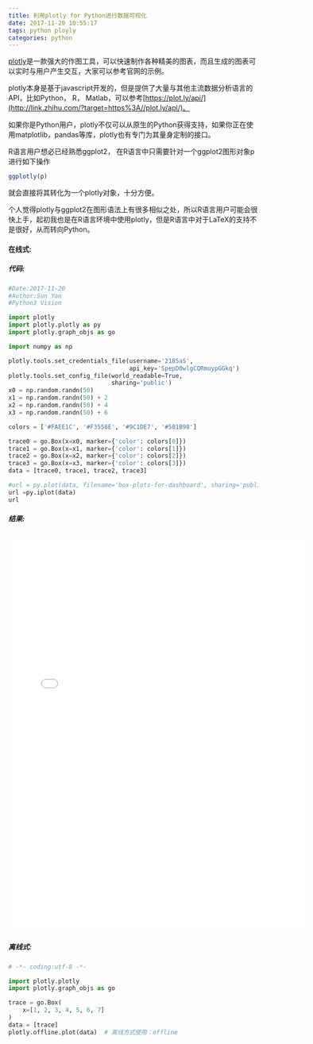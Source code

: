 ```yaml
---
title: 利用plotly for Python进行数据可视化
date: 2017-11-20 10:55:17
tags: python ployly
categories: python
---
```


[plotly](http://link.zhihu.com/?target=https%3A//plot.ly/)是一款强大的作图工具，可以快速制作各种精美的图表，而且生成的图表可以实时与用户产生交互，大家可以参考官网的示例。

plotly本身是基于javascript开发的，但是提供了大量与其他主流数据分析语言的API，比如Python， R， Matlab，可以参考[https://plot.ly/api/](http://link.zhihu.com/?target=https%3A//plot.ly/api/)。

如果你是Python用户，plotly不仅可以从原生的Python获得支持，如果你正在使用matplotlib，pandas等库，plotly也有专门为其量身定制的接口。

R语言用户想必已经熟悉ggplot2， 在R语言中只需要针对一个ggplot2图形对象p进行如下操作

```R
ggplotly(p)
```

就会直接将其转化为一个plotly对象，十分方便。

个人觉得plotly与ggplot2在图形语法上有很多相似之处，所以R语言用户可能会很快上手，起初我也是在R语言环境中使用plotly，但是R语言中对于LaTeX的支持不是很好，从而转向Python。

#### 在线式:

##### 代码:


```python
#Date:2017-11-20
#Author:Sun Yan
#Python3 Vision

import plotly
import plotly.plotly as py
import plotly.graph_objs as go

import numpy as np

plotly.tools.set_credentials_file(username='2185aS',
                                  api_key='SpepD0wlgCQRmuypGGkq')
plotly.tools.set_config_file(world_readable=True,
                             sharing='public')
x0 = np.random.randn(50)
x1 = np.random.randn(50) + 2
x2 = np.random.randn(50) + 4
x3 = np.random.randn(50) + 6

colors = ['#FAEE1C', '#F3558E', '#9C1DE7', '#581B98']

trace0 = go.Box(x=x0, marker={'color': colors[0]})
trace1 = go.Box(x=x1, marker={'color': colors[1]})
trace2 = go.Box(x=x2, marker={'color': colors[2]})
trace3 = go.Box(x=x3, marker={'color': colors[3]})
data = [trace0, trace1, trace2, trace3]

#url = py.plot(data, filename='box-plots-for-dashboard', sharing='public', auto_open=True, world_readable=True)
url =py.iplot(data)
url
```

##### 结果:

<iframe width="600" height="800" frameborder="0" scrolling="no" src="//plot.ly/~2185aS/0.embed"></iframe>

##### 离线式:

```python
# -*- coding:utf-8 -*-

import plotly.plotly
import plotly.graph_objs as go

trace = go.Box(
    x=[1, 2, 3, 4, 5, 6, 7]
)
data = [trace]
plotly.offline.plot(data)  # 离线方式使用：offline
```

